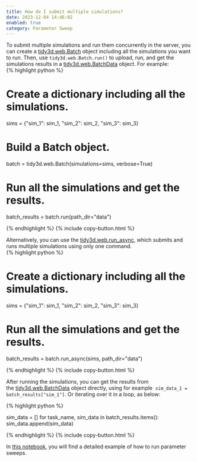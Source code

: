 ```yaml
---
title: How do I submit multiple simulations?
date: 2023-12-04 14:46:02
enabled: true
category: Parameter Sweep
---
```

<div><div>To submit multiple simulations and run them concurrently in the server, you can create a&nbsp;<a target="_blank" rel="noopener" href="https://docs.flexcompute.com/projects/tidy3d/en/latest/api/_autosummary/tidy3d.web.api.container.Batch.html">tidy3d.web.Batch</a> object including all the simulations you want to run. Then, use&nbsp;<code>tidy3d.web.Batch.run()</code> to upload, run, and get the simulations results in a <a target="_blank" rel="noopener" href="https://docs.flexcompute.com/projects/tidy3d/en/latest/api/_autosummary/tidy3d.web.api.container.BatchData.html">tidy3d.web.BatchData</a> object. For example:</div><div><div markdown class="code-snippet">{% highlight python %}

# Create a dictionary including all the simulations.
sims = {"sim_1": sim_1, "sim_2": sim_2, "sim_3": sim_3}

# Build a Batch object.
batch = tidy3d.web.Batch(simulations=sims, verbose=True)

# Run all the simulations and get the results.
batch_results = batch.run(path_dir="data")

{% endhighlight %}
{% include copy-button.html %}</div></div><div>Alternatively, you can use the&nbsp;<a target="_blank" rel="noopener" href="https://docs.flexcompute.com/projects/tidy3d/en/latest/api/_autosummary/tidy3d.web.api.asynchronous.run_async.html">tidy3d.web.run_async</a>, which submits and runs multiple simulations using only one command.&nbsp;</div><div><div markdown class="code-snippet">{% highlight python %}

# Create a dictionary including all the simulations.
sims = {"sim_1": sim_1, "sim_2": sim_2, "sim_3": sim_3}

# Run all the simulations and get the results.
batch_results = batch.run_async(sims, path_dir="data")

{% endhighlight %}
{% include copy-button.html %}</div><p>After running the simulations, you can get the results from the&nbsp;<a target="_blank" rel="noopener" href="https://docs.flexcompute.com/projects/tidy3d/en/latest/api/_autosummary/tidy3d.web.api.container.BatchData.html">tidy3d.web.BatchData</a>&nbsp;object directly, using for example &nbsp;<code>sim_data_1 = batch_results["sim_1"]</code>. Or iterating over it in a loop, as below:</p><div markdown class="code-snippet">{% highlight python %}

sim_data = []
for task_name, sim_data in batch_results.items():
  sim_data.append(sim_data)

{% endhighlight %}
{% include copy-button.html %}</div><p>In <a target="_blank" rel="noopener" href="https://www.flexcompute.com/tidy3d/examples/notebooks/ParameterScan/">this notebook</a>, you will find a detailed example of how to run parameter sweeps.</p></div></div>